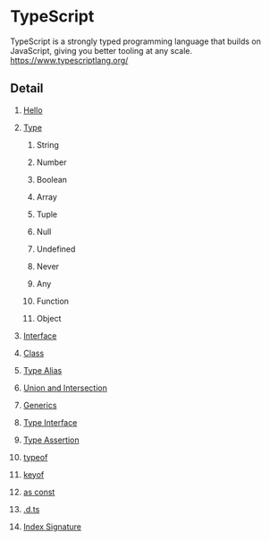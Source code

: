 # TypeScript

TypeScript is a strongly typed programming language that builds on JavaScript, giving you better tooling at any scale.  
<https://www.typescriptlang.org/>

## Detail

1. [Hello](https://github.com/takyu/knowledge/tree/main/Basic_TypeScript/01)

2. [Type](https://github.com/takyu/knowledge/tree/main/Basic_TypeScript/02)

	1. String

	2. Number

	3. Boolean

	4. Array

	5. Tuple

	6. Null

	7. Undefined

	8. Never

	9. Any

	10. Function

	11. Object

3. [Interface](https://github.com/takyu/knowledge/tree/main/Basic_TypeScript/03)

4. [Class](https://github.com/takyu/knowledge/tree/main/Basic_TypeScript/04)

5. [Type Alias](https://github.com/takyu/knowledge/tree/main/Basic_TypeScript/05)

6. [Union and Intersection](https://github.com/takyu/knowledge/tree/main/Basic_TypeScript/06)

7. [Generics](https://github.com/takyu/knowledge/tree/main/Basic_TypeScript/07)

8. [Type Interface](https://github.com/takyu/knowledge/tree/main/Basic_TypeScript/08)

9. [Type Assertion](https://github.com/takyu/knowledge/tree/main/Basic_TypeScript/09)

10. [typeof](https://github.com/takyu/knowledge/tree/main/Basic_TypeScript/10)

11. [keyof](https://github.com/takyu/knowledge/tree/main/Basic_TypeScript/11)

12. [as const](https://github.com/takyu/knowledge/tree/main/Basic_TypeScript/12)

13. [.d.ts](https://github.com/takyu/knowledge/tree/main/Basic_TypeScript/13)

14. [Index Signature](https://github.com/takyu/knowledge/tree/main/Basic_TypeScript/14)